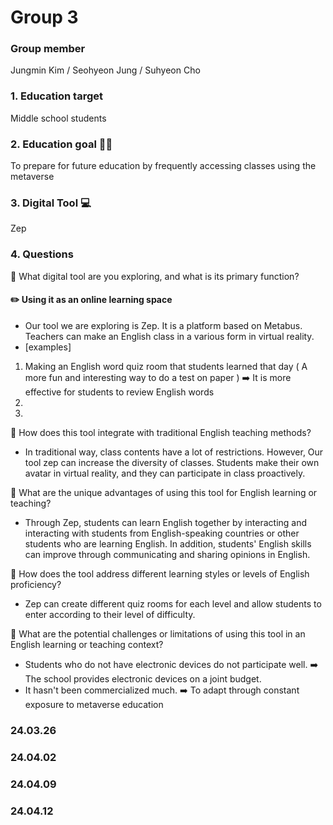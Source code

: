 #  Group 3 
### Group member 
Jungmin Kim / Seohyeon Jung / Suhyeon Cho
### 1. Education target 
Middle school students
### 2. Education goal 👩‍🏫
To prepare for future education by frequently accessing classes using the metaverse
### 3. Digital Tool 💻
Zep
### 4. Questions 
 📍 What digital tool are you exploring, and what is its primary function?
#### ✏️ Using it as an online learning space
 - Our tool we are exploring is Zep. It is a platform based on Metabus. Teachers can make an English class in a various form in virtual reality. 
 - [examples]
1) Making an English word quiz room that students learned that day ( A more fun and interesting way to do a test on paper )
➡️ It is more effective for students to review English words
2) 
3) 
 📍 How does this tool integrate with traditional English teaching methods?
 - In traditional way, class contents have a lot of restrictions. However, Our tool zep can increase the diversity of classes. Students make their own avatar in virtual reality, and they can participate in class proactively. 

 📍 What are the unique advantages of using this tool for English learning or teaching?
 - Through Zep, students can learn English together by interacting and interacting with students from English-speaking countries or other students who are learning English. In addition, students' English skills can improve through communicating and sharing opinions in English.

 📍 How does the tool address different learning styles or levels of English proficiency?
 - Zep can create different quiz rooms for each level and allow students to enter according to their level of difficulty. 

 📍 What are the potential challenges or limitations of using this tool in an English learning or teaching context?
 - Students who do not have electronic devices do not participate well. ➡️ The school provides electronic devices on a joint budget. 
 - It hasn't been commercialized much. ➡️ To adapt through constant exposure to metaverse education

### 24.03.26
### 24.04.02
### 24.04.09
### 24.04.12
